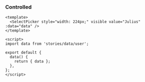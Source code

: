 ### Controlled

<!--start-code-->

```vue
<template>
  <SelectPicker style="width: 224px;" visible value="Julius" :data="data" />
</template>

<script>
import data from 'stories/data/user';

export default {
  data() {
    return { data };
  },
};
</script>
```

<!--end-code-->
